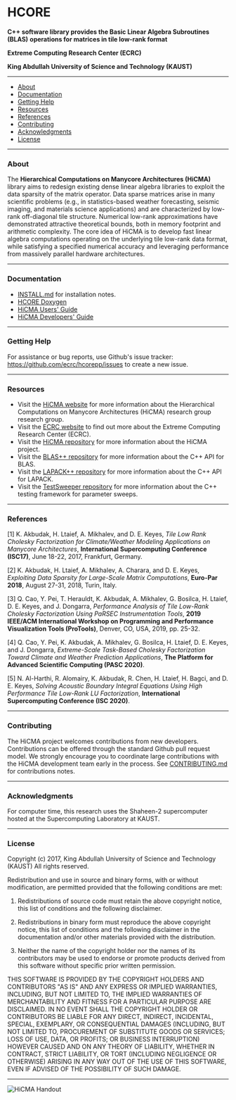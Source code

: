# HCORE

**C++ software library provides the Basic Linear Algebra Subroutines (BLAS)**
**operations for matrices in tile low-rank format**

**Extreme Computing Research Center (ECRC)**

**King Abdullah University of Science and Technology (KAUST)**

* * *

- [About](#about)
- [Documentation](#documentation)
- [Getting Help](#getting-help)
- [Resources](#resources)
- [References](#references)
- [Contributing](#contributing)
- [Acknowledgments](#acknowledgments)
- [License](#license)

* * *

### About

The **Hierarchical Computations on Manycore Architectures (HiCMA)** library aims
to redesign existing  dense linear algebra libraries to exploit the data sparsity
of the matrix operator. Data sparse matrices arise in many scientific problems
(e.g., in statistics-based weather forecasting, seismic imaging, and materials
science applications) and are characterized by low-rank off-diagonal tile structure.
Numerical low-rank approximations have demonstrated attractive theoretical bounds,
both in memory footprint and arithmetic complexity. The core idea of HiCMA is to
develop fast linear algebra computations operating on the underlying tile low-rank
data format, while satisfying a specified numerical accuracy and leveraging
performance from massively parallel hardware architectures. 

* * *

### Documentation

* [INSTALL.md](INSTALL.md) for installation notes.
* [HCORE Doxygen](https://ecrc.github.io/hcore/)
* [HiCMA Users' Guide]()
* [HiCMA Developers' Guide]()

* * *

### Getting Help

For assistance or bug reports, use Github's issue tracker:
https://github.com/ecrc/hcorepp/issues to create a new issue.

* * *

### Resources

* Visit the [HiCMA website](https://cemse.kaust.edu.sa/hicma)
  for more information about the Hierarchical Computations on Manycore
  Architectures (HiCMA) research group research group.
* Visit the [ECRC website](https://cemse.kaust.edu.sa/ecrc)
  to find out more about the Extreme Computing Research Center (ECRC).
* Visit the [HiCMA repository](https://github.com/ecrc/hicmapp)
  for more information about the HiCMA project.
* Visit the [BLAS++ repository](https://bitbucket.org/icl/blaspp)
  for more information about the C++ API for BLAS.
* Visit the [LAPACK++ repository](https://bitbucket.org/icl/lapackpp)
  for more information about the C++ API for LAPACK.
* Visit the [TestSweeper repository](https://bitbucket.org/icl/testsweeper)
  for more information about the C++ testing framework for parameter sweeps.

* * *

### References

[1] K. Akbudak, H. Ltaief, A. Mikhalev, and D. E. Keyes,
*Tile Low Rank Cholesky Factorization for Climate/Weather Modeling Applications
on Manycore Architectures*, **International Supercomputing Conference (ISC17)**,
June 18-22, 2017, Frankfurt, Germany.

[2] K. Akbudak, H. Ltaief, A. Mikhalev, A. Charara, and D. E. Keyes,
*Exploiting Data Sparsity for Large-Scale Matrix Computations*,
**Euro-Par 2018**, August 27-31, 2018, Turin, Italy.

[3] Q. Cao, Y. Pei, T. Herauldt, K. Akbudak, A. Mikhalev, G. Bosilca, H. Ltaief,
D. E. Keyes, and J. Dongarra, *Performance Analysis of Tile Low-Rank Cholesky
Factorization Using PaRSEC Instrumentation Tools*,
**2019 IEEE/ACM International Workshop on Programming and Performance
Visualization Tools (ProTools)**, Denver, CO, USA, 2019, pp. 25-32.

[4] Q. Cao, Y. Pei, K. Akbudak, A. Mikhalev, G. Bosilca, H. Ltaief, D. E. Keyes,
and J. Dongarra, *Extreme-Scale Task-Based Cholesky Factorization Toward Climate
and Weather Prediction Applications*, **The Platform for Advanced Scientific
Computing (PASC 2020)**.

[5] N. Al-Harthi, R. Alomairy, K. Akbudak, R. Chen, H. Ltaief, H. Bagci,
and D. E. Keyes, *Solving Acoustic Boundary Integral Equations Using High
Performance Tile Low-Rank LU Factorization*, **International Supercomputing
Conference (ISC 2020)**.

* * *

### Contributing

The HiCMA project welcomes contributions from new developers. Contributions can
be offered through the standard Github pull request model. We strongly encourage
you to coordinate large contributions with the HiCMA development team early in
the process. See [CONTRIBUTING.md](CONTRIBUTING.md) for contributions notes.

* * *

### Acknowledgments

For computer time, this research uses the Shaheen-2 supercomputer hosted at the
Supercomputing Laboratory at KAUST.

* * *

### License

Copyright (c) 2017,
King Abdullah University of Science and Technology (KAUST)
All rights reserved.

Redistribution and use in source and binary forms, with or without
modification, are permitted provided that the following conditions are met:

1. Redistributions of source code must retain the above copyright notice, this
   list of conditions and the following disclaimer.

2. Redistributions in binary form must reproduce the above copyright notice,
   this list of conditions and the following disclaimer in the documentation
   and/or other materials provided with the distribution.

3. Neither the name of the copyright holder nor the names of its
   contributors may be used to endorse or promote products derived from
   this software without specific prior written permission.

THIS SOFTWARE IS PROVIDED BY THE COPYRIGHT HOLDERS AND CONTRIBUTORS "AS IS"
AND ANY EXPRESS OR IMPLIED WARRANTIES, INCLUDING, BUT NOT LIMITED TO, THE
IMPLIED WARRANTIES OF MERCHANTABILITY AND FITNESS FOR A PARTICULAR PURPOSE ARE
DISCLAIMED. IN NO EVENT SHALL THE COPYRIGHT HOLDER OR CONTRIBUTORS BE LIABLE
FOR ANY DIRECT, INDIRECT, INCIDENTAL, SPECIAL, EXEMPLARY, OR CONSEQUENTIAL
DAMAGES (INCLUDING, BUT NOT LIMITED TO, PROCUREMENT OF SUBSTITUTE GOODS OR
SERVICES; LOSS OF USE, DATA, OR PROFITS; OR BUSINESS INTERRUPTION) HOWEVER
CAUSED AND ON ANY THEORY OF LIABILITY, WHETHER IN CONTRACT, STRICT LIABILITY,
OR TORT (INCLUDING NEGLIGENCE OR OTHERWISE) ARISING IN ANY WAY OUT OF THE USE
OF THIS SOFTWARE, EVEN IF ADVISED OF THE POSSIBILITY OF SUCH DAMAGE.

* * *

![HiCMA Handout](https://github.com/ecrc/hicma/blob/master/docs/HiCMA-handout-SC17.png)
